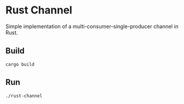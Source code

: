 # Rust Channel
Simple implementation of a multi-consumer-single-producer channel in Rust.

## Build

`cargo build`

## Run

`./rust-channel`
